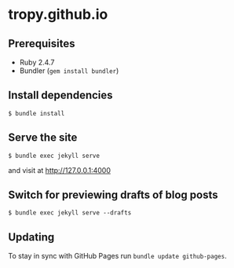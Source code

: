 # tropy.github.io

## Prerequisites

- Ruby 2.4.7
- Bundler (`gem install bundler`)

## Install dependencies

```
$ bundle install
```

## Serve the site

```
$ bundle exec jekyll serve
```

and visit at http://127.0.0.1:4000

## Switch for previewing drafts of blog posts

```
$ bundle exec jekyll serve --drafts
```

## Updating
To stay in sync with GitHub Pages run `bundle update github-pages`.
